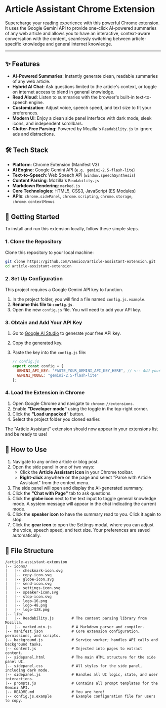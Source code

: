# Article Assistant Chrome Extension

Supercharge your reading experience with this powerful Chrome extension. It uses the Google Gemini API to provide one-click AI-powered summaries of any web article and allows you to have an interactive, context-aware conversation with the content, seamlessly switching between article-specific knowledge and general internet knowledge.

***

## ✨ Features

*   **AI-Powered Summaries**: Instantly generate clean, readable summaries of any web article.
*   **Hybrid AI Chat**: Ask questions limited to the article's context, or toggle on internet access to blend in general knowledge.
*   **Read Aloud**: Listen to summaries with the browser's built-in text-to-speech engine.
*   **Customization**: Adjust voice, speech speed, and text size to fit your preferences.
*   **Modern UI**: Enjoy a clean side panel interface with dark mode, sleek icons, and independent scrollbars.
*   **Clutter-Free Parsing**: Powered by Mozilla's `Readability.js` to ignore ads and distractions.

## 🛠️ Tech Stack

*   **Platform**: Chrome Extension (Manifest V3)
*   **AI Engine**: Google Gemini API (`e.g. gemini-2.5-flash-lite`)
*   **Text-to-Speech**: Web Speech API (`window.speechSynthesis`)
*   **Content Parsing**: Mozilla's `Readability.js`
*   **Markdown Rendering**: `marked.js`
*   **Core Technologies**: HTML5, CSS3, JavaScript (ES Modules)
*   **APIs**: `chrome.sidePanel`, `chrome.scripting`, `chrome.storage`, `chrome.contextMenus`

## 🚀 Getting Started

To install and run this extension locally, follow these simple steps.

### 1. Clone the Repository

Clone this repository to your local machine:
```bash
git clone https://github.com/Vansio3/article-assistant-extension.git
cd article-assistant-extension
```

### 2. Set Up Configuration

This project requires a Google Gemini API key to function.

1.  In the project folder, you will find a file named `config.js.example`.
2.  **Rename this file to `config.js`**.
3.  Open the new `config.js` file. You will need to add your API key.

### 3. Obtain and Add Your API Key

1.  Go to [Google AI Studio](https://aistudio.google.com/) to generate your free API key.
2.  Copy the generated key.
3.  Paste the key into the `config.js` file:

    ```javascript
    // config.js
    export const config = {
      GEMINI_API_KEY: "PASTE_YOUR_GEMINI_API_KEY_HERE", // <-- Add your key
      GEMINI_MODEL: "gemini-2.5-flash-lite"
    };
    ```

### 4. Load the Extension in Chrome

1.  Open Google Chrome and navigate to `chrome://extensions`.
2.  Enable **"Developer mode"** using the toggle in the top-right corner.
3.  Click the **"Load unpacked"** button.
4.  Select the project folder you cloned earlier.

The "Article Assistant" extension should now appear in your extensions list and be ready to use!

## 📖 How to Use

1.  Navigate to any online article or blog post.
2.  Open the side panel in one of two ways:
    *   Click the **Article Assistant icon** in your Chrome toolbar.
    *   **Right-click** anywhere on the page and select "Parse with Article Assistant" from the context menu.
3.  The side panel will open and display the AI-generated summary.
4.  Click the **"Chat with Page"** tab to ask questions.
5.  Click the **globe icon** next to the text input to toggle general knowledge mode. A system message will appear in the chat indicating the current mode.
6.  Click the **speaker icon** to have the summary read to you. Click it again to stop.
7.  Click the **gear icon** to open the Settings modal, where you can adjust the voice, speech speed, and text size. Your preferences are saved automatically.

## 📁 File Structure

```
/article-assistant-extension
|-- icons/
|   |-- checkmark-icon.svg
|   |-- copy-icon.svg
|   |-- globe-icon.svg
|   |-- send-icon.svg
|   |-- settings-icon.svg
|   |-- speaker-icon.svg
|   |-- stop-icon.svg
|   |-- logo-16.png
|   |-- logo-48.png
|   |-- logo-128.png
|-- lib/
|   |-- Readability.js        # The content parsing library from Mozilla.
|   |-- marked.min.js         # A Markdown parser and compiler.
|-- manifest.json             # Core extension configuration, permissions, and scripts.
|-- background.js             # Service worker; handles API calls and background tasks.
|-- content.js                # Injected into pages to extract content.
|-- sidepanel.html            # The main HTML structure for the side panel UI.
|-- sidepanel.css             # All styles for the side panel, including dark mode.
|-- sidepanel.js              # Handles all UI logic, state, and user interactions.
|-- prompts.js                # Contains all prompt templates for the Gemini API.
|-- README.md                 # You are here!
|-- config.js.example         # Example configuration file for users to copy.
```